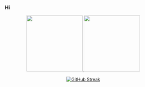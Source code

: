 ### Hi


<!--
**AkmElias/AkmElias** is a ✨ _special_ ✨ repository because its `README.md` (this file) appears on your GitHub profile. -->
<div align="center">
<p align="center">
  <a href="https://github.com/AkmElias">
    <img height="180em" src="https://github-readme-stats-eight-theta.vercel.app/api?username=AkmElias&show_icons=true&theme=algolia&include_all_commits=true&count_private=true"/>
    <img height="180em" src="https://github-readme-stats-eight-theta.vercel.app/api/top-langs/?username=AkmElias&layout=compact&langs_count=8&theme=algolia"/>
  </a>
</p>


[![GitHub Streak](https://github-readme-streak-stats.herokuapp.com/?user=AkmElias&currStreakNum=2FD3EB&fire=pink&sideLabels=F00&theme=nightowl)](https://git.io/streak-stats)
</div>
